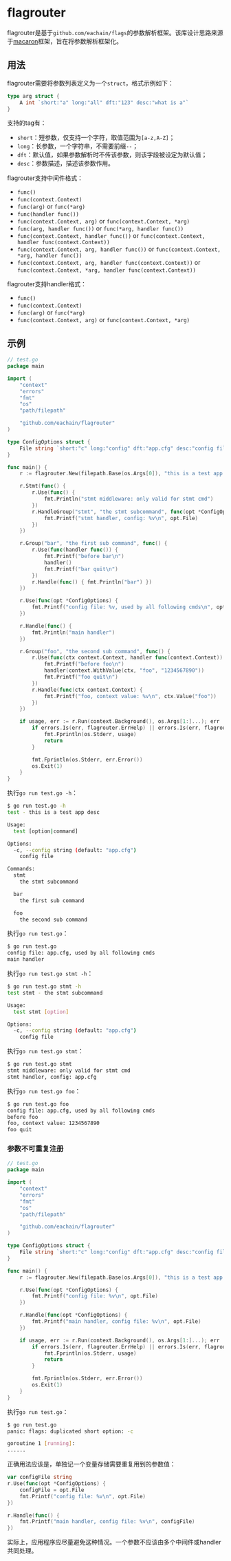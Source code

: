 # flagrouter

flagrouter是基于`github.com/eachain/flags`的参数解析框架。该库设计思路来源于[macaron](https://go-macaron.com)框架，旨在将参数解析框架化。



## 用法

flagrouter需要将参数列表定义为一个`struct`，格式示例如下：

```go
type arg struct {
	A int `short:"a" long:"all" dft:"123" desc:"what is a"`
}
```

支持的tag有：

- `short`：短参数，仅支持一个字符，取值范围为`[a-z,A-Z]`；
- `long`：长参数，一个字符串，不需要前缀`--`；
- `dft`：默认值，如果参数解析时不传该参数，则该字段被设定为默认值；
- `desc`：参数描述，描述该参数作用。

flagrouter支持中间件格式：

- `func()`
- `func(context.Context)`
- `func(arg)` or `func(*arg)`
- `func(handler func())`
- `func(context.Context, arg)` or `func(context.Context, *arg)`
- `func(arg, handler func())` or `func(*arg, handler func())`
- `func(context.Context, handler func())` or `func(context.Context, handler func(context.Context))`
- `func(context.Context, arg, handler func())` or `func(context.Context, *arg, handler func())`
- `func(context.Context, arg, handler func(context.Context))` or `func(context.Context, *arg, handler func(context.Context))`

flagrouter支持handler格式：

- `func()`
- `func(context.Context)`
- `func(arg)` or `func(*arg)`
- `func(context.Context, arg)` or `func(context.Context, *arg)`



## 示例

```go
// test.go
package main

import (
	"context"
	"errors"
	"fmt"
	"os"
	"path/filepath"

	"github.com/eachain/flagrouter"
)

type ConfigOptions struct {
	File string `short:"c" long:"config" dft:"app.cfg" desc:"config file"`
}

func main() {
	r := flagrouter.New(filepath.Base(os.Args[0]), "this is a test app desc")

	r.Stmt(func() {
		r.Use(func() {
			fmt.Println("stmt middleware: only valid for stmt cmd")
		})
		r.HandleGroup("stmt", "the stmt subcommand", func(opt *ConfigOptions) {
			fmt.Printf("stmt handler, config: %v\n", opt.File)
		})
	})

	r.Group("bar", "the first sub command", func() {
		r.Use(func(handler func()) {
			fmt.Printf("before bar\n")
			handler()
			fmt.Printf("bar quit\n")
		})
		r.Handle(func() { fmt.Println("bar") })
	})

	r.Use(func(opt *ConfigOptions) {
		fmt.Printf("config file: %v, used by all following cmds\n", opt.File)
	})

	r.Handle(func() {
		fmt.Println("main handler")
	})

	r.Group("foo", "the second sub command", func() {
		r.Use(func(ctx context.Context, handler func(context.Context)) {
			fmt.Printf("before foo\n")
			handler(context.WithValue(ctx, "foo", "1234567890"))
			fmt.Printf("foo quit\n")
		})
		r.Handle(func(ctx context.Context) {
			fmt.Printf("foo, context value: %v\n", ctx.Value("foo"))
		})
	})

	if usage, err := r.Run(context.Background(), os.Args[1:]...); err != nil {
		if errors.Is(err, flagrouter.ErrHelp) || errors.Is(err, flagrouter.ErrNoExecFunc) {
			fmt.Fprintln(os.Stderr, usage)
			return
		}

		fmt.Fprintln(os.Stderr, err.Error())
		os.Exit(1)
	}
}
```

执行`go run test.go -h`：

```bash
$ go run test.go -h
test - this is a test app desc

Usage:
  test [option|command]

Options:
  -c, --config string (default: "app.cfg")
    config file

Commands:
  stmt
    the stmt subcommand

  bar
    the first sub command

  foo
    the second sub command
```

执行`go run test.go`：

```bash
$ go run test.go   
config file: app.cfg, used by all following cmds
main handler
```

执行`go run test.go stmt -h`：

```bash
$ go run test.go stmt -h
test stmt - the stmt subcommand

Usage:
  test stmt [option]

Options:
  -c, --config string (default: "app.cfg")
    config file
```

执行`go run test.go stmt`：

```bash
$ go run test.go stmt   
stmt middleware: only valid for stmt cmd
stmt handler, config: app.cfg
```

执行`go run test.go foo`：

```bash
$ go run test.go foo   
config file: app.cfg, used by all following cmds
before foo
foo, context value: 1234567890
foo quit
```



### 参数不可重复注册

```go
// test.go
package main

import (
	"context"
	"errors"
	"fmt"
	"os"
	"path/filepath"

	"github.com/eachain/flagrouter"
)

type ConfigOptions struct {
	File string `short:"c" long:"config" dft:"app.cfg" desc:"config file"`
}

func main() {
	r := flagrouter.New(filepath.Base(os.Args[0]), "this is a test app desc")

	r.Use(func(opt *ConfigOptions) {
		fmt.Printf("config file: %v\n", opt.File)
	})

	r.Handle(func(opt *ConfigOptions) {
		fmt.Printf("main handler, config file: %v\n", opt.File)
	})

	if usage, err := r.Run(context.Background(), os.Args[1:]...); err != nil {
		if errors.Is(err, flagrouter.ErrHelp) || errors.Is(err, flagrouter.ErrNoExecFunc) {
			fmt.Fprintln(os.Stderr, usage)
			return
		}

		fmt.Fprintln(os.Stderr, err.Error())
		os.Exit(1)
	}
}
```

执行`go run test.go`：

```bash
$ go run test.go       
panic: flags: duplicated short option: -c

goroutine 1 [running]:
......
```

正确用法应该是，单独记一个变量存储需要重复用到的参数值：

```go
var configFile string
r.Use(func(opt *ConfigOptions) {
	configFile = opt.File
	fmt.Printf("config file: %v\n", opt.File)
})

r.Handle(func() {
	fmt.Printf("main handler, config file: %v\n", configFile)
})
```

实际上，应用程序应尽量避免这种情况。一个参数不应该由多个中间件或handler共同处理。